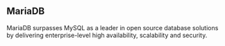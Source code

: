 ## MariaDB

MariaDB surpasses MySQL as a leader in open source database solutions by
delivering enterprise-level high availability, scalability and security.